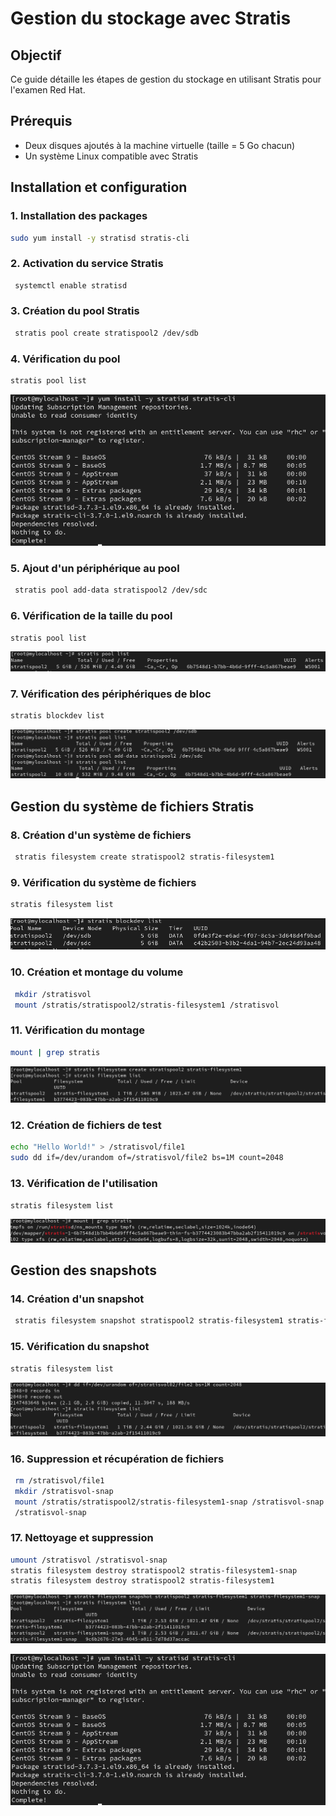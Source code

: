 # Gestion du stockage avec Stratis

## Objectif
Ce guide détaille les étapes de gestion du stockage en utilisant Stratis pour l'examen Red Hat.

## Prérequis
- Deux disques ajoutés à la machine virtuelle (taille = 5 Go chacun)
- Un système Linux compatible avec Stratis

## Installation et configuration

### 1. Installation des packages
```sh
sudo yum install -y stratisd stratis-cli
```

### 2. Activation du service Stratis
```sh
 systemctl enable stratisd
```

### 3. Création du pool Stratis
```sh
 stratis pool create stratispool2 /dev/sdb
```

### 4. Vérification du pool
```sh
stratis pool list
```
 ![hostonly](cap/cap1.png)
 
### 5. Ajout d'un périphérique au pool
```sh
 stratis pool add-data stratispool2 /dev/sdc
```

### 6. Vérification de la taille du pool
```sh
stratis pool list
```
 ![hostonly](cap/cap2.png)
 
### 7. Vérification des périphériques de bloc
```sh
stratis blockdev list
```
 ![hostonly](cap/cap3.png)
 
## Gestion du système de fichiers Stratis

### 8. Création d'un système de fichiers
```sh
 stratis filesystem create stratispool2 stratis-filesystem1
```

### 9. Vérification du système de fichiers
```sh
stratis filesystem list
```
 ![hostonly](cap/cap4.png)
 
### 10. Création et montage du volume
```sh
 mkdir /stratisvol
 mount /stratis/stratispool2/stratis-filesystem1 /stratisvol
```

### 11. Vérification du montage
```sh
mount | grep stratis
```
 ![hostonly](cap/cap5.png)

 
### 12. Création de fichiers de test
```sh
echo "Hello World!" > /stratisvol/file1
sudo dd if=/dev/urandom of=/stratisvol/file2 bs=1M count=2048
```

### 13. Vérification de l'utilisation
```sh
stratis filesystem list
```
 ![hostonly](cap/cap6.png)

## Gestion des snapshots

### 14. Création d'un snapshot
```sh
 stratis filesystem snapshot stratispool2 stratis-filesystem1 stratis-filesystem1-snap
```

### 15. Vérification du snapshot
```sh
stratis filesystem list
```
 ![hostonly](cap/cap7.png)

 
### 16. Suppression et récupération de fichiers
```sh
 rm /stratisvol/file1
 mkdir /stratisvol-snap
 mount /stratis/stratispool2/stratis-filesystem1-snap /stratisvol-snap
 /stratisvol-snap
```

### 17. Nettoyage et suppression
```sh
umount /stratisvol /stratisvol-snap
stratis filesystem destroy stratispool2 stratis-filesystem1-snap
stratis filesystem destroy stratispool2 stratis-filesystem1
```
 ![hostonly](cap/cap8.png)

 ![hostonly](cap/cap1.png)
